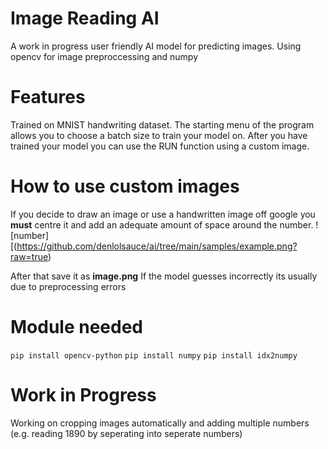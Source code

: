 # Image Reading AI
A work in progress user friendly AI model for predicting images. Using opencv for image preproccessing and numpy

# Features
Trained on MNIST handwriting dataset. The starting menu of the program allows you to choose a batch size to train your model on. 
After you have trained your model you can use the RUN function using a custom image.

# How to use custom images
If you decide to draw an image or use a handwritten image off google you **must** centre it and add an adequate amount of space around the number. 
![number][(https://github.com/denlolsauce/ai/tree/main/samples/example.png?raw=true)

After that save it as **image.png**
If the model guesses incorrectly its usually due to preprocessing errors

# Module needed

```pip install opencv-python``` ```pip install numpy``` ```pip install idx2numpy```  


# Work in Progress
Working on cropping images automatically and adding multiple numbers (e.g. reading 1890 by seperating into seperate numbers)


